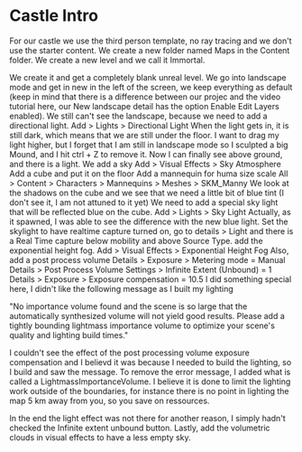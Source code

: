 # Castle Intro

For our castle we use the third person template, no ray tracing and we don't use the starter content.
We create a new folder named Maps in the Content folder.
We create a new level and we call it Immortal.

We create it and get a completely blank unreal level.
We go into landscape mode and get in new in the left of the screen, we keep everything as default (keep in mind that there is a difference between our projec and the video tutorial here, our New landscape detail has the option Enable Edit Layers enabled).
We still can't see the landscape, because we need to add a directional light.
Add > Lights > Directional Light
When the light gets in, it is still dark, which means that we are still under the floor. I want to drag my light higher, but I forget that I am still in landscape mode so I sculpted a big Mound, and I hit ctrl + Z to remove it. Now I can finally see above ground, and there is a light.
We add a sky
Add > Visual Effects > Sky Atmosphere
Add a cube and put it on the floor
Add a mannequin for huma size scale
All > Content > Characters > Mannequins > Meshes > SKM_Manny
We look at the shadows on the cube and we see that we need a little bit of blue tint (I don't see it, I am not attuned to it yet)
We need to add a special sky light that will be reflected blue on the cube.
Add > Lights > Sky Light
Actually, as it spawned, I was able to see the difference with the new blue light.
Set the skylight to have realtime capture turned on, go to details > Light and there is a Real Time capture below mobility and above Source Type.
add the exponential height fog.
Add > Visual Effects > Exponential Height Fog
Also, add a post process volume
Details > Exposure > Metering mode = Manual
Details > Post Process Volume Settings > Infinite Extent (Unbound) = 1
Details > Exposure > Exposure compensation = 10.5
I did something special here, I didn't like the following message as I built my lighting

"No importance volume found and the scene is so large that the automatically synthesized volume will not yield good results.  Please add a tightly bounding lightmass importance volume to optimize your scene's quality and lighting build times."

I couldn't see the effect of the post processing volume exposure compensation and I believd it was because I needed to build the lighting, so I build and saw the message.
To remove the error message, I added what is called a LightmassImportanceVolume. I believe it is done to limit the lighting work outside of the boundaries, for instance there is no point in lighting the map 5 km away from you, so you save on ressources.

In the end the light effect was not there for another reason, I simply hadn't checked the Infinite extent unbound button.
Lastly, add the volumetric clouds in visual effects to have a less empty sky.
